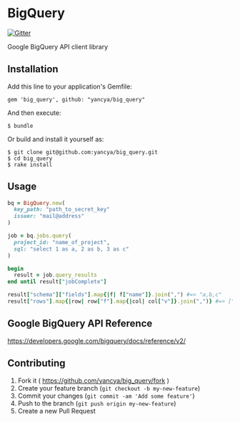 # BigQuery

[![Gitter](https://badges.gitter.im/Join%20Chat.svg)](https://gitter.im/yancya/big_query?utm_source=badge&utm_medium=badge&utm_campaign=pr-badge&utm_content=badge)

Google BigQuery API client library

## Installation

Add this line to your application's Gemfile:

    gem 'big_query', github: "yancya/big_query"

And then execute:

    $ bundle

Or build and install it yourself as:

    $ git clone git@github.com:yancya/big_query.git
    $ cd big_query
    $ rake install

## Usage

```rb
bq = BigQuery.new(
  key_path: "path_to_secret_key"
  issuer: "mail@address"
)

job = bq.jobs.query(
  project_id: "name_of_project",
  sql: "select 1 as a, 2 as b, 3 as c"
)

begin
  result = job.query_results
end until result["jobComplete"]

result["schema"]["fields"].map{|f| f["name"]}.join(",") #=> "a,b,c"
result["rows"].map{|row| row["f"].map{|col| col["v"]}.join(",")} #=> ["1,2,3"]
```

## Google BigQuery API Reference

https://developers.google.com/bigquery/docs/reference/v2/

## Contributing

1. Fork it ( https://github.com/yancya/big_query/fork )
2. Create your feature branch (`git checkout -b my-new-feature`)
3. Commit your changes (`git commit -am 'Add some feature'`)
4. Push to the branch (`git push origin my-new-feature`)
5. Create a new Pull Request
